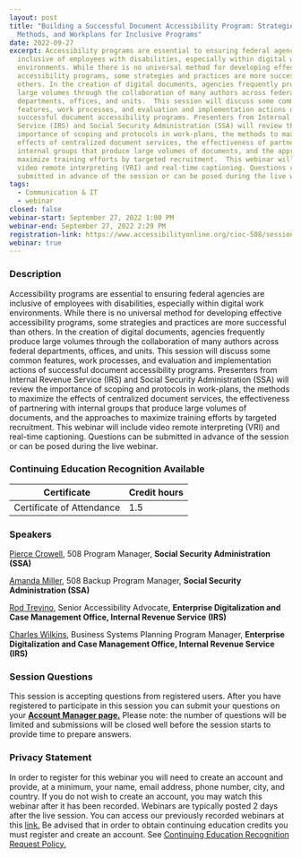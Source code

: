 ```yaml
---
layout: post
title: "Building a Successful Document Accessibility Program: Strategies,
  Methods, and Workplans for Inclusive Programs"
date: 2022-09-27
excerpt: Accessibility programs are essential to ensuring federal agencies are
  inclusive of employees with disabilities, especially within digital work
  environments. While there is no universal method for developing effective
  accessibility programs, some strategies and practices are more successful than
  others. In the creation of digital documents, agencies frequently produce
  large volumes through the collaboration of many authors across federal
  departments, offices, and units.  This session will discuss some common
  features, work processes, and evaluation and implementation actions of
  successful document accessibility programs. Presenters from Internal Revenue
  Service (IRS) and Social Security Administration (SSA) will review the
  importance of scoping and protocols in work-plans, the methods to maximize the
  effects of centralized document services, the effectiveness of partnering with
  internal groups that produce large volumes of documents, and the approaches to
  maximize training efforts by targeted recruitment.  This webinar will include
  video remote interpreting (VRI) and real-time captioning. Questions can be
  submitted in advance of the session or can be posed during the live webinar.
tags:
  - Communication & IT
  - webinar
closed: false
webinar-start: September 27, 2022 1:00 PM
webinar-end: September 27, 2022 2:29 PM
registration-link: https://www.accessibilityonline.org/cioc-508/session/?id=111014
webinar: true
---
```

### Description

Accessibility programs are essential to ensuring federal agencies are inclusive of employees with disabilities, especially within digital work environments. While there is no universal method for developing effective accessibility programs, some strategies and practices are more successful than others. In the creation of digital documents, agencies frequently produce large volumes through the collaboration of many authors across federal departments, offices, and units. This session will discuss some common features, work processes, and evaluation and implementation actions of successful document accessibility programs. Presenters from Internal Revenue Service (IRS) and Social Security Administration (SSA) will review the importance of scoping and protocols in work-plans, the methods to maximize the effects of centralized document services, the effectiveness of partnering with internal groups that produce large volumes of documents, and the approaches to maximize training efforts by targeted recruitment. This webinar will include video remote interpreting (VRI) and real-time captioning. Questions can be submitted in advance of the session or can be posed during the live webinar.

### Continuing Education Recognition Available

| **Certificate**           | **Credit hours** |
| ------------------------- | ---------------- |
| Certificate of Attendance | 1.5              |

### Speakers

[Pierce Crowell](https://www.accessibilityonline.org/speakers/speaker.aspx?id=10691&ret=Building%20a%20Successful%20Document%20Accessibility%20Program:%20Strategies,%20Methods,%20and%20Workplans%20for%20Inclusive%20Programs), 508 Program Manager, **Social Security Administration (SSA)**

[Amanda Miller](https://www.accessibilityonline.org/speakers/speaker.aspx?id=10938&ret=Building%20a%20Successful%20Document%20Accessibility%20Program:%20Strategies,%20Methods,%20and%20Workplans%20for%20Inclusive%20Programs), 508 Backup Program Manager, **Social Security Administration (SSA)**

[Rod Trevino](https://www.accessibilityonline.org/speakers/speaker.aspx?id=10935&ret=Building%20a%20Successful%20Document%20Accessibility%20Program:%20Strategies,%20Methods,%20and%20Workplans%20for%20Inclusive%20Programs), Senior Accessibility Advocate, **Enterprise Digitalization and Case Management Office, Internal Revenue Service (IRS)**

[Charles Wilkins](https://www.accessibilityonline.org/speakers/speaker.aspx?id=10936&ret=Building%20a%20Successful%20Document%20Accessibility%20Program:%20Strategies,%20Methods,%20and%20Workplans%20for%20Inclusive%20Programs), Business Systems Planning Program Manager, **Enterprise Digitalization and Case Management Office, Internal Revenue Service (IRS)**

### Session Questions

This session is accepting questions from registered users. After you have registered to participate in this session you can submit your questions on your **[Account Manager page.](https://www.accessibilityonline.org/cioc-508/accountManager/18899/session/110879#questions)** Please note: the number of questions will be limited and submissions will be closed well before the session starts to provide time to prepare answers.

### Privacy Statement

In order to register for this webinar you will need to create an account and provide, at a minimum, your name, email address, phone number, city, and country. If you do not wish to create an account, you may watch this webinar after it has been recorded. Webinars are typically posted 2 days after the live session. You can access our previously recorded webinars at this [link.](https://www.accessibilityonline.org/cioc-508/archives/) Be advised that in order to obtain continuing education credits you must register and create an account. See [Continuing Education Recognition Request Policy.](https://www.accessibilityonline.org/continuing-education/CEUDetails.aspx)